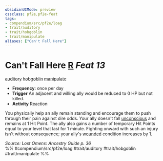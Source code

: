 ```yaml
---
obsidianUIMode: preview
cssclass: pf2e,pf2e-feat
tags:
- compendium/src/pf2e/loag
- trait/auditory
- trait/hobgoblin
- trait/manipulate
aliases: ["Can't Fall Here"]
---
```

# Can't Fall Here  [R](../../Rules/core-rulebook/chapter-9-playing-the-game.md#Actions "Reaction") *Feat 13*  
[auditory](../../Rules/traits/auditory.md)  [hobgoblin](../../Rules/traits/hobgoblin-locg.md)  [manipulate](../../Rules/traits/manipulate.md)  

- **Frequency**: once per day
- **Trigger** An adjacent and willing ally would be reduced to 0 HP but not killed.
- **Activity** Reaction

You physically help an ally remain standing and encourage them to push through their pain against dire odds. Your ally doesn't fall [unconscious](../../Rules/conditions.md#Unconscious) and remains at 1 Hit Point. The ally also gains a number of temporary Hit Points equal to your level that last for 1 minute. Fighting onward with such an injury isn't without consequence; your ally's [wounded](../../Rules/conditions.md#Wounded) condition increases by 1.

*Source: Lost Omens: Ancestry Guide p. 36*  
%% #compendium/src/pf2e/loag #trait/auditory #trait/hobgoblin #trait/manipulate %%